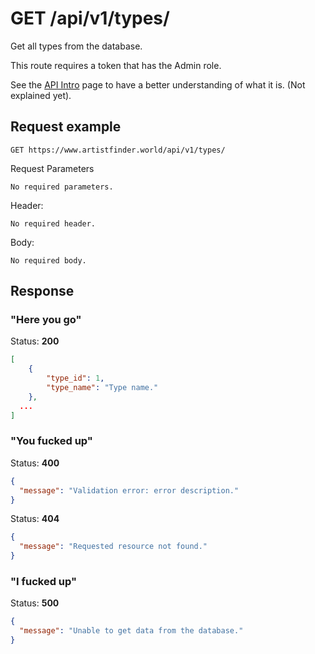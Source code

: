 # GET /api/v1/types/

Get all types from the database.

This route requires a token that has the Admin role.

See the [API Intro](https://docs.artistfinder.world/developper-docs/api) page to have a better understanding of what it is. (Not explained yet).

## Request example

```
GET https://www.artistfinder.world/api/v1/types/
```
Request Parameters
```
No required parameters.
```
Header:
```
No required header.
```
Body:
```
No required body.
```

## Response

### "Here you go"

Status: **200**
```json
[
	{
		"type_id": 1,
		"type_name": "Type name."
	},
  ...
]
```

### "You fucked up"

Status: **400**
```json
{
  "message": "Validation error: error description."
}
```
Status: **404**
```json
{
  "message": "Requested resource not found."
}
```

### "I fucked up"

Status: **500**
```json
{
  "message": "Unable to get data from the database."
}
```